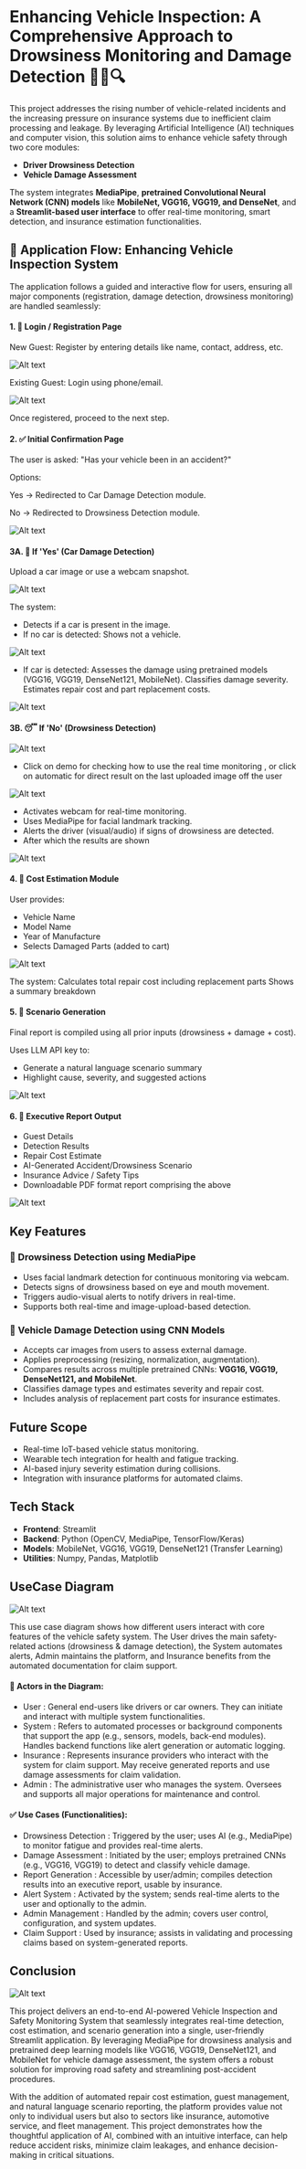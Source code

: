 # Enhancing Vehicle Inspection: A Comprehensive Approach to Drowsiness Monitoring and Damage Detection 🚗💤🔍

This project addresses the rising number of vehicle-related incidents and the increasing pressure on insurance systems due to inefficient claim processing and leakage. By leveraging Artificial Intelligence (AI) techniques and computer vision, this solution aims to enhance vehicle safety through two core modules:

- **Driver Drowsiness Detection**
- **Vehicle Damage Assessment**

The system integrates **MediaPipe**, **pretrained Convolutional Neural Network (CNN) models** like **MobileNet, VGG16, VGG19, and DenseNet**, and a **Streamlit-based user interface** to offer real-time monitoring, smart detection, and insurance estimation functionalities.

## 🧭 Application Flow: Enhancing Vehicle Inspection System
The application follows a guided and interactive flow for users, ensuring all major components (registration, damage detection, drowsiness monitoring) are handled seamlessly:
#### 1. 🔐 Login / Registration Page

New Guest: Register by entering details like name, contact, address, etc.

![Alt text](images/1.png)

Existing Guest: Login using phone/email.

![Alt text](images/2.png)

Once registered, proceed to the next step.

#### 2. ✅ Initial Confirmation Page
The user is asked:
"Has your vehicle been in an accident?"

Options:

Yes → Redirected to Car Damage Detection module.

No → Redirected to Drowsiness Detection module.

![Alt text](images/3.png)

#### 3A. 🚗 If 'Yes' (Car Damage Detection)
Upload a car image or use a webcam snapshot.

![Alt text](images/4.png) 

The system:
- Detects if a car is present in the image.
- If no car is detected: Shows not a vehicle.

![Alt text](images/5.png)

- If car is detected:
  Assesses the damage using pretrained models (VGG16, VGG19, DenseNet121, MobileNet).
  Classifies damage severity.
  Estimates repair cost and part replacement costs.

![Alt text](images/6.png)

#### 3B. 😴 If 'No' (Drowsiness Detection)

![Alt text](images/7.png)

- Click on demo for checking how to use the real time monitoring , or click on automatic for direct result on the last uploaded image off the user

![Alt text](images/8.png)

- Activates webcam for real-time monitoring.
- Uses MediaPipe for facial landmark tracking.
- Alerts the driver (visual/audio) if signs of drowsiness are detected.
- After which the results are shown

![Alt text](images/9.png)


#### 4. 💸 Cost Estimation Module
User provides:
- Vehicle Name
- Model Name
- Year of Manufacture
- Selects Damaged Parts (added to cart)

![Alt text](images/10.png)

The system:
Calculates total repair cost including replacement parts
Shows a summary breakdown

#### 5. 🧠 Scenario Generation
Final report is compiled using all prior inputs (drowsiness + damage + cost).

Uses LLM API key to:
- Generate a natural language scenario summary
- Highlight cause, severity, and suggested actions

![Alt text](images/11.png)

#### 6. 📄 Executive Report Output
- Guest Details
- Detection Results
- Repair Cost Estimate
- AI-Generated Accident/Drowsiness Scenario
- Insurance Advice / Safety Tips
- Downloadable PDF format report comprising the above

![Alt text](images/12.png)

## Key Features

### 🔹 Drowsiness Detection using MediaPipe
- Uses facial landmark detection for continuous monitoring via webcam.
- Detects signs of drowsiness based on eye and mouth movement.
- Triggers audio-visual alerts to notify drivers in real-time.
- Supports both real-time and image-upload-based detection.

### 🔹 Vehicle Damage Detection using CNN Models
- Accepts car images from users to assess external damage.
- Applies preprocessing (resizing, normalization, augmentation).
- Compares results across multiple pretrained CNNs: **VGG16, VGG19, DenseNet121, and MobileNet**.
- Classifies damage types and estimates severity and repair cost.
- Includes analysis of replacement part costs for insurance estimates.


## Future Scope

- Real-time IoT-based vehicle status monitoring.
- Wearable tech integration for health and fatigue tracking.
- AI-based injury severity estimation during collisions.
- Integration with insurance platforms for automated claims.

## Tech Stack

- **Frontend**: Streamlit
- **Backend**: Python (OpenCV, MediaPipe, TensorFlow/Keras)
- **Models**: MobileNet, VGG16, VGG19, DenseNet121 (Transfer Learning)
- **Utilities**: Numpy, Pandas, Matplotlib

## UseCase Diagram

![Alt text](images/13.png)
 
This use case diagram shows how different users interact with core features of the vehicle safety system. The User drives the main safety-related actions (drowsiness & damage detection), the System automates alerts, Admin maintains the platform, and Insurance benefits from the automated documentation for claim support.

#### 🎯 Actors in the Diagram:
- User : General end-users like drivers or car owners. They can initiate and interact with multiple system functionalities.
- System : Refers to automated processes or background components that support the app (e.g., sensors, models, back-end modules). Handles backend functions like alert generation or automatic logging.
- Insurance : Represents insurance providers who interact with the system for claim support. May receive generated reports and use damage assessments for claim validation.
- Admin : The administrative user who manages the system. Oversees and supports all major operations for maintenance and control.

#### ✅ Use Cases (Functionalities): 
- Drowsiness Detection : Triggered by the user; uses AI (e.g., MediaPipe) to monitor fatigue and provides real-time alerts.
- Damage Assessment : Initiated by the user; employs pretrained CNNs (e.g., VGG16, VGG19) to detect and classify vehicle damage.
- Report Generation : Accessible by user/admin; compiles detection results into an executive report, usable by insurance.
- Alert System : Activated by the system; sends real-time alerts to the user and optionally to the admin.
- Admin Management : Handled by the admin; covers user control, configuration, and system updates.
- Claim Support : Used by insurance; assists in validating and processing claims based on system-generated reports.


## Conclusion

![Alt text](images/14.png)

This project delivers an end-to-end AI-powered Vehicle Inspection and Safety Monitoring System that seamlessly integrates real-time detection, cost estimation, and scenario generation into a single, user-friendly Streamlit application. By leveraging MediaPipe for drowsiness analysis and pretrained deep learning models like VGG16, VGG19, DenseNet121, and MobileNet for vehicle damage assessment, the system offers a robust solution for improving road safety and streamlining post-accident procedures.

With the addition of automated repair cost estimation, guest management, and natural language scenario reporting, the platform provides value not only to individual users but also to sectors like insurance, automotive service, and fleet management. This project demonstrates how the thoughtful application of AI, combined with an intuitive interface, can help reduce accident risks, minimize claim leakages, and enhance decision-making in critical situations.



